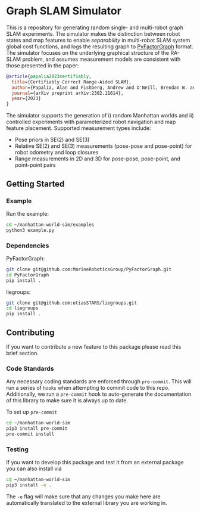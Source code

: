 # Graph SLAM Simulator

This is a repository for generating random single- and multi-robot graph SLAM experiments. The simulator makes the distinction between robot states and map features to enable *separability* in multi-robot SLAM system global cost functions, and logs the resulting graph to [PyFactorGraph](https://github.com/MarineRoboticsGroup/PyFactorGraph) format. The simulator focuses on the underlying graphical structure of the RA-SLAM problem, and assumes measurement models are consistent with those presented in the paper:

```bibtex
@article{papalia2023certifiably,
  title={Certifiably Correct Range-Aided SLAM},
  author={Papalia, Alan and Fishberg, Andrew and O'Neill, Brendan W. and How, Jonathan P. and Rosen, David M. and Leonard, John J.},
  journal={arXiv preprint arXiv:2302.11614},
  year={2023}
}
```

The simulator supports the generation of i) random Manhattan worlds and ii) controlled experiments with parameterized robot navigation and map feature placement. Supported measurement types include:
- Pose priors in SE(2) and SE(3)
- Relative SE(2) and SE(3) measurements (pose-pose and pose-point) for robot odometry and loop closures
- Range measurements in 2D and 3D for pose-pose, pose-point, and point-point pairs

## Getting Started

### Example

Run the example:

```bash
cd ~/manhattan-world-sim/examples
python3 example.py
```

### Dependencies

PyFactorGraph:
```bash
git clone git@github.com:MarineRoboticsGroup/PyFactorGraph.git
cd PyFactorGraph
pip install .
```

liegroups:
```bash
git clone git@github.com:utiasSTARS/liegroups.git
cd liegroups
pip install .
```

## Contributing

If you want to contribute a new feature to this package please read this brief section.

### Code Standards

Any necessary coding standards are enforced through `pre-commit`. This will run a series of `hooks` when attempting to commit code to this repo. Additionally, we run a `pre-commit` hook to auto-generate the documentation of this library to make sure it is always up to date.

To set up `pre-commit`

```bash
cd ~/manhattan-world-sim
pip3 install pre-commit
pre-commit install
```

### Testing

If you want to develop this package and test it from an external package you can also install via

```bash
cd ~/manhattan-world-sim
pip3 install -e .
```

The `-e` flag will make sure that any changes you make here are automatically translated to the external library you are working in.
